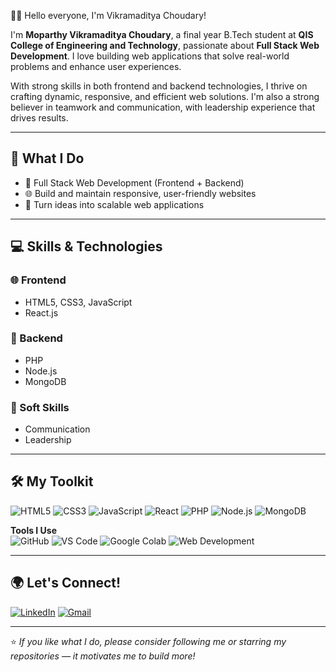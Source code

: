  👨‍💻 Hello everyone, I'm Vikramaditya Choudary!

I'm **Moparthy Vikramaditya Choudary**, a final year B.Tech student at **QIS College of Engineering and Technology**, passionate about **Full Stack Web Development**. I love building web applications that solve real-world problems and enhance user experiences.

With strong skills in both frontend and backend technologies, I thrive on crafting dynamic, responsive, and efficient web solutions. I'm also a strong believer in teamwork and communication, with leadership experience that drives results.

---

## 💼 What I Do

- 🧱 Full Stack Web Development (Frontend + Backend)
- 🌐 Build and maintain responsive, user-friendly websites
- 🚀 Turn ideas into scalable web applications

---

## 💻 Skills & Technologies

### 🌐 Frontend
- HTML5, CSS3, JavaScript
- React.js

### 🔧 Backend
- PHP
- Node.js
- MongoDB

### 🧠 Soft Skills
- Communication
- Leadership

---

## 🛠️ My Toolkit

![HTML5](https://img.shields.io/badge/HTML5-E34F26?style=flat&logo=html5&logoColor=white)
![CSS3](https://img.shields.io/badge/CSS3-1572B6?style=flat&logo=css3&logoColor=white)
![JavaScript](https://img.shields.io/badge/JavaScript-F7DF1E?style=flat&logo=javascript&logoColor=black)
![React](https://img.shields.io/badge/React-61DAFB?style=flat&logo=react&logoColor=black)
![PHP](https://img.shields.io/badge/PHP-777BB4?style=flat&logo=php&logoColor=white)
![Node.js](https://img.shields.io/badge/Node.js-339933?style=flat&logo=nodedotjs&logoColor=white)
![MongoDB](https://img.shields.io/badge/MongoDB-47A248?style=flat&logo=mongodb&logoColor=white)

**Tools I Use**  
![GitHub](https://img.shields.io/badge/GitHub-181717?style=flat&logo=github&logoColor=white)
![VS Code](https://img.shields.io/badge/VS%20Code-007ACC?style=flat&logo=visual-studio-code&logoColor=white)
![Google Colab](https://img.shields.io/badge/Google%20Colab-F9AB00?style=flat&logo=googlecolab&logoColor=black)
![Web Development](https://img.shields.io/badge/Websites-Informative-blue)

---

## 🌍 Let's Connect!

[![LinkedIn](https://img.shields.io/badge/LinkedIn-0077B5?style=flat&logo=linkedin&logoColor=white)](https://www.linkedin.com/in/vikramaditya-choudary-7b0089293/)
[![Gmail](https://img.shields.io/badge/Gmail-D14836?style=flat&logo=gmail&logoColor=white)](mailto:vikramaditya122829@gmail.com)

---

⭐ *If you like what I do, please consider following me or starring my repositories — it motivates me to build more!*
